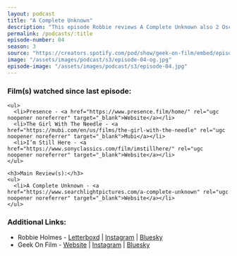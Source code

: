 ```yaml
---
layout: podcast
title: "A Complete Unknown"
description: "This episode Robbie reviews A Complete Unknown also 2 Oscar nominated international films: I'm Still Here and The Girl With The Needle and Steven Soderbergh's latest Presence."
permalink: /podcasts/:title
episode-number: 04
season: 3
source: "https://creators.spotify.com/pod/show/geek-on-film/embed/episodes/S3-E04---A-Complete-Unknown-e2u3t92/a-aboiklt"
image: "/assets/images/podcast/s3/episode-04-og.jpg"
episode-image: "/assets/images/podcast/s3/episode-04.jpg"
---
```

<section>
    <h3>Film(s) watched since last episode:</h3>
    
    <ul>
      <li>Presence - <a href="https://www.presence.film/home/" rel="ugc noopener noreferrer" target="_blank">Website</a></li>
      <li>The Girl With The Needle - <a href="https://mubi.com/en/us/films/the-girl-with-the-needle" rel="ugc noopener noreferrer" target="_blank">Mubi</a></li>
      <li>I’m Still Here - <a href="https://www.sonyclassics.com/film/imstillhere/" rel="ugc noopener noreferrer" target="_blank">Website</a></li>
    </ul>
    
    <h3>Main Review(s):</h3>
    <ul>
      <li>A Complete Unknown - <a href="https://www.searchlightpictures.com/a-complete-unknown" rel="ugc noopener noreferrer" target="_blank">Website</a></li>
    </ul>
    

<h3>Additional Links:</h3>
<ul>
  <li>Robbie Holmes - <a href="https://letterboxd.com/robbiethegeek/" rel="ugc noopener noreferrer" target="_blank">Letterboxd</a> | <a href="https://www.instagram.com/robbiethegeek/" rel="ugc noopener noreferrer" target="_blank">Instagram</a> | <a href="https://bsky.app/profile/robbiethegeek.bsky.social" rel="ugc noopener noreferrer" target="_blank">Bluesky</a></li>
<li>Geek On Film - <a href="https://geekonfilm.com/" rel="ugc noopener noreferrer" target="_blank">Website</a> | <a href="https://www.instagram.com/geekonfilmcom/" rel="ugc noopener noreferrer" target="_blank">Instagram</a> | <a href="https://bsky.app/profile/geekonfilm.bsky.social" rel="ugc noopener noreferrer" target="_blank">Bluesky</a></li></ul>
</section>